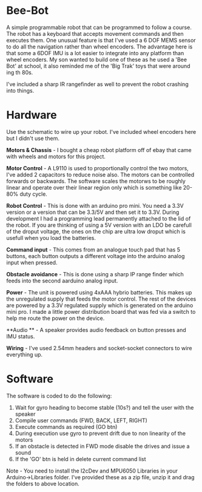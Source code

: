 # Bee-Bot

A simple programmable robot that can be programmed to follow a course.  The robot has a keyboard that accepts movement commands and then executes them.  One unusual feature is that I've used a 6 DOF MEMS sensor to do all the navigation rather than wheel encoders.  The advantage here is that some a 6DOF IMU is a lot easier to integrate into any platform than wheel encoders.  My son wanted to build one of these as he used a 'Bee Bot' at school, it also reminded me of the 'Big Trak' toys that were around ing th 80s.

I've included a sharp IR rangefinder as well to prevent the robot crashing into things.


# Hardware
Use the schematic to wire up your robot.  I've included wheel encoders here but I didn't use them.  


**Motors & Chassis** -
I bought a cheap robot platform off of ebay that came with wheels and motors for this project.

**Motor Control** -
A L9110 is used to proportionally control the two motors, I've added 2 capacitors to reduce noise also.  The motors can be controlled forwards or backwards.  The software scales the motorws to be roughly linear and operate over their linear region only which is something like 20-80% duty cycle.

**Robot Control** -
This is done with an arduino pro mini.  You need a 3.3V version or a version that can be 3.3/5V and then set it to 3.3V.  During development I had a programming lead permanently attached to the lid of the robot.  If you are thinking of using a 5V version with an LDO be carefull of the droput voltage, the ones on the chip are ultra low droput which is usefull when you load the batteries.

**Command input** -
This comes from an analogue touch pad that has 5 buttons, each button outputs a different voltage into the arduino analog input when pressed.

**Obstacle avoidance** -
This is done using a sharp IP range finder which feeds into the second aarduino analog input.

**Power** -
The unit is powered using 4xAAA hybrio batteries. This makes up the unregulated supply that feeds the motor control.  The rest of the devices are powered by a 3.3V regulated supply which is generated on the arduino mini pro.  I made a little power distribution board that was fed via a switch to help me route the power on the device.

**Audio ** -
A speaker provides audio feedback on button presses and IMU status.

**Wiring** -
I've used 2.54mm headers and socket-socket connectors to wire everything up.


# Software

The software is coded to do the following:

1. Wait for gyro heading to become stable (10s?) and tell the user with the speaker
2. Compile user commands (FWD, BACK, LEFT, RIGHT)
3. Execute commands as required (GO btn)
4. During execution use gyro to prevent drift due to non linearity of the motors
5. If an obstacle is detected in FWD mode disable the drives and issue a sound
6. If the 'GO' btn is held in delete current command list


Note - You need to install the I2cDev and MPU6050 Libraries in your Arduino->Libraries folder.  I've provided these as a zip file, unzip it and drag the folders to above location.





